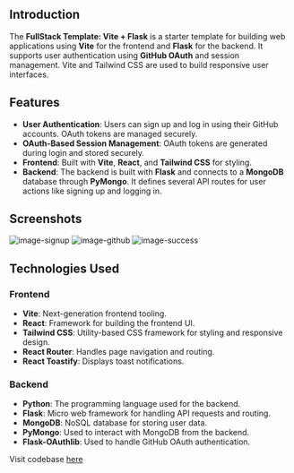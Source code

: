 ## Introduction

The **FullStack Template: Vite + Flask** is a starter template for building web applications using **Vite** for the frontend and **Flask** for the backend. It supports user authentication using **GitHub OAuth** and session management. Vite and Tailwind CSS are used to build responsive user interfaces.

## Features

- **User Authentication**: Users can sign up and log in using their GitHub accounts. OAuth tokens are managed securely.
- **OAuth-Based Session Management**: OAuth tokens are generated during login and stored securely.
- **Frontend**: Built with **Vite**, **React**, and **Tailwind CSS** for styling.
- **Backend**: The backend is built with **Flask** and connects to a **MongoDB** database through **PyMongo**. It defines several API routes for user actions like signing up and logging in.

## Screenshots

![image-signup](https://github.com/user-attachments/assets/f1b4d476-e022-4098-8bb4-e81f7c045122)
![image-github](https://github.com/user-attachments/assets/d797cbbb-c6c4-4189-bd37-99d45e149afe)
![image-success](https://github.com/user-attachments/assets/8248f80e-927d-4f5f-a7b1-32074a3bf78d)

## Technologies Used

### Frontend

- **Vite**: Next-generation frontend tooling.
- **React**: Framework for building the frontend UI.
- **Tailwind CSS**: Utility-based CSS framework for styling and responsive design.
- **React Router**: Handles page navigation and routing.
- **React Toastify**: Displays toast notifications.

### Backend

- **Python**: The programming language used for the backend.
- **Flask**: Micro web framework for handling API requests and routing.
- **MongoDB**: NoSQL database for storing user data.
- **PyMongo**: Used to interact with MongoDB from the backend.
- **Flask-OAuthlib**: Used to handle GitHub OAuth authentication.

Visit codebase [here](https://github.com/Abhishek-Mallick/dylon/tree/main/template/FullStack/Vite(Frontend)+Flask(Backend))